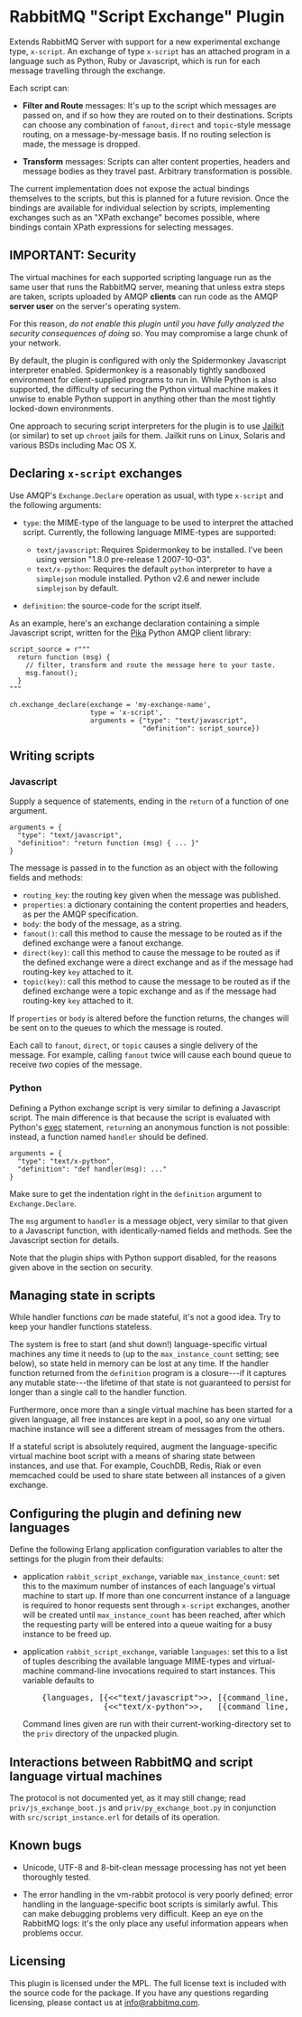 # RabbitMQ "Script Exchange" Plugin

Extends RabbitMQ Server with support for a new experimental exchange
type, `x-script`. An exchange of type `x-script` has an attached
program in a language such as Python, Ruby or Javascript, which is run
for each message travelling through the exchange.

Each script can:

 - **Filter and Route** messages: It's up to the script which messages
   are passed on, and if so how they are routed on to their
   destinations. Scripts can choose any combination of `fanout`,
   `direct` and `topic`-style message routing, on a message-by-message
   basis. If no routing selection is made, the message is dropped.

 - **Transform** messages: Scripts can alter content properties,
   headers and message bodies as they travel past. Arbitrary
   transformation is possible.

The current implementation does not expose the actual bindings
themselves to the scripts, but this is planned for a future
revision. Once the bindings are available for individual selection by
scripts, implementing exchanges such as an "XPath exchange" becomes
possible, where bindings contain XPath expressions for selecting
messages.

## IMPORTANT: Security

The virtual machines for each supported scripting language run as the
same user that runs the RabbitMQ server, meaning that unless extra
steps are taken, scripts uploaded by AMQP **clients** can run code as
the AMQP **server user** on the server's operating system.

For this reason, *do not enable this plugin until you have fully
analyzed the security consequences of doing so*. You may compromise a
large chunk of your network.

By default, the plugin is configured with only the Spidermonkey
Javascript interpreter enabled. Spidermonkey is a reasonably tightly
sandboxed environment for client-supplied programs to run in. While
Python is also supported, the difficulty of securing the Python
virtual machine makes it unwise to enable Python support in anything
other than the most tightly locked-down environments.

One approach to securing script interpreters for the plugin is to use
[Jailkit](http://olivier.sessink.nl/jailkit/) (or similar) to set up
`chroot` jails for them. Jailkit runs on Linux, Solaris and various
BSDs including Mac OS X.

## Declaring `x-script` exchanges

Use AMQP's `Exchange.Declare` operation as usual, with type `x-script`
and the following arguments:

 - `type`: the MIME-type of the language to be used to interpret the
   attached script. Currently, the following language MIME-types are
   supported:

     - `text/javascript`: Requires Spidermonkey to be installed. I've
       been using version "1.8.0 pre-release 1 2007-10-03".
     - `text/x-python`: Requires the default `python` interpreter to
       have a `simplejson` module installed. Python v2.6 and newer
       include `simplejson` by default.

 - `definition`: the source-code for the script itself.

As an example, here's an exchange declaration containing a simple
Javascript script, written for the
[Pika](http://github.com/tonyg/pika) Python AMQP client library:

    script_source = r"""
      return function (msg) {
        // filter, transform and route the message here to your taste.
        msg.fanout();
      }
    """

    ch.exchange_declare(exchange = 'my-exchange-name',
                        type = 'x-script',
                        arguments = {"type": "text/javascript",
                                     "definition": script_source})

## Writing scripts

### Javascript

Supply a sequence of statements, ending in the `return` of a function
of one argument.

    arguments = {
      "type": "text/javascript",
      "definition": "return function (msg) { ... }"
    }

The message is passed in to the function as an object with the
following fields and methods:

 - `routing_key`: the routing key given when the message was published.
 - `properties`: a dictionary containing the content properties and
   headers, as per the AMQP specification.
 - `body`: the body of the message, as a string.
 - `fanout()`: call this method to cause the message to be routed as
   if the defined exchange were a fanout exchange.
 - `direct(key)`: call this method to cause the message to be routed
   as if the defined exchange were a direct exchange and as if the
   message had routing-key `key` attached to it.
 - `topic(key)`: call this method to cause the message to be routed as
   if the defined exchange were a topic exchange and as if the message
   had routing-key `key` attached to it.

If `properties` or `body` is altered before the function returns, the
changes will be sent on to the queues to which the message is routed.

Each call to `fanout`, `direct`, or `topic` causes a single delivery
of the message. For example, calling `fanout` twice will cause each
bound queue to receive *two* copies of the message.

### Python

Defining a Python exchange script is very similar to defining a
Javascript script. The main difference is that because the script is
evaluated with Python's
[exec](http://docs.python.org/reference/simple_stmts.html#the-exec-statement)
statement, `return`ing an anonymous function is not possible: instead,
a function named `handler` should be defined.

    arguments = {
      "type": "text/x-python",
      "definition": "def handler(msg): ..."
    }

Make sure to get the indentation right in the `definition` argument to
`Exchange.Declare`.

The `msg` argument to `handler` is a message object, very similar to
that given to a Javascript function, with identically-named fields and
methods. See the Javascript section for details.

Note that the plugin ships with Python support disabled, for the
reasons given above in the section on security.

## Managing state in scripts

While handler functions *can* be made stateful, it's not a good
idea. Try to keep your handler functions stateless.

The system is free to start (and shut down!) language-specific virtual
machines any time it needs to (up to the `max_instance_count` setting;
see below), so state held in memory can be lost at any time. If the
handler function returned from the `definition` program is a
closure---if it captures any mutable state---the lifetime of that
state is not guaranteed to persist for longer than a single call to
the handler function.

Furthermore, once more than a single virtual machine has been started
for a given language, all free instances are kept in a pool, so any
one virtual machine instance will see a different stream of messages
from the others.

If a stateful script is absolutely required, augment the
language-specific virtual machine boot script with a means of sharing
state between instances, and use that. For example, CouchDB, Redis,
Riak or even memcached could be used to share state between all
instances of a given exchange.

## Configuring the plugin and defining new languages

Define the following Erlang application configuration variables to
alter the settings for the plugin from their defaults:

 - application `rabbit_script_exchange`, variable
   `max_instance_count`: set this to the maximum number of instances
   of each language's virtual machine to start up. If more than one
   concurrent instance of a language is required to honor requests
   sent through `x-script` exchanges, another will be created until
   `max_instance_count` has been reached, after which the requesting
   party will be entered into a queue waiting for a busy instance to
   be freed up.

 - application `rabbit_script_exchange`, variable `languages`: set
   this to a list of tuples describing the available language
   MIME-types and virtual-machine command-line invocations required to
   start instances. This variable defaults to

   <pre>
       {languages, [{<<"text/javascript">>, [{command_line, "js js_exchange_boot.js"}]},
                    {<<"text/x-python">>,   [{command_line, "python py_exchange_boot.py"}]}]}</pre>

   Command lines given are run with their current-working-directory
   set to the `priv` directory of the unpacked plugin.

## Interactions between RabbitMQ and script language virtual machines

The protocol is not documented yet, as it may still change; read
`priv/js_exchange_boot.js` and `priv/py_exchange_boot.py` in
conjunction with `src/script_instance.erl` for details of its
operation.

## Known bugs

 - Unicode, UTF-8 and 8-bit-clean message processing has not yet been
   thoroughly tested.

 - The error handling in the vm-rabbit protocol is very poorly
   defined; error handling in the language-specific boot scripts is
   similarly awful. This can make debugging problems very
   difficult. Keep an eye on the RabbitMQ logs: it's the only place
   any useful information appears when problems occur.

## Licensing

This plugin is licensed under the MPL. The full license text is
included with the source code for the package. If you have any
questions regarding licensing, please contact us at
<info@rabbitmq.com>.
